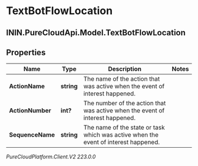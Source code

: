 # TextBotFlowLocation

## ININ.PureCloudApi.Model.TextBotFlowLocation

## Properties

|Name | Type | Description | Notes|
|------------ | ------------- | ------------- | -------------|
| **ActionName** | **string** | The name of the action that was active when the event of interest happened. | |
| **ActionNumber** | **int?** | The number of the action that was active when the event of interest happened. | |
| **SequenceName** | **string** | The name of the state or task which was active when the event of interest happened. | |



_PureCloudPlatform.Client.V2 223.0.0_
